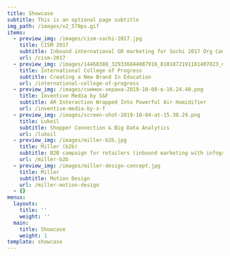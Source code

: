 ```yaml
---
title: Showcase
subtitle: This is an optional page subtitle
img_path: /images/v2_570px.gif
items:
  - preview_img: /images/cism-sochi-2017.jpg
    title: CISM 2017
    subtitle: Inbound international GR marketing for Sochi 2017 Org Committee
    url: /cism-2017
  - preview_img: /images/14468388_329336844087916_8181872191181407823_o.jpg
    title: International College of Progress
    subtitle: Creating a New Brand In Education
    url: /international-college-of-progress
  - preview_img: /images/снимок-экрана-2019-10-08-в-16.24.40.png
    title: Inventive Media by S&F
    subtitle: AR Interaction Wrapped Into Powerful Air Humidifier
    url: /inventive-media-by-s-f
  - preview_img: /images/screen-shot-2019-10-04-at-15.38.29.png
    title: Lukoil
    subtitle: Shopper Connection & Big Data Analytics
    url: /lukoil
  - preview_img: /images/miller-b2b.jpg
    title: Miller (b2b)
    subtitle: B2B campaign for retailers (inbound marketing with infographics & PWA
    url: /miller-b2b
  - preview_img: /images/miller-design-concept.jpg
    title: Miller
    subtitle: Motion Design
    url: /miller-motion-design
  - {}
menus:
  layouts:
    title: ''
    weight: ''
  main:
    title: Showcase
    weight: 1
template: showcase
---
```


